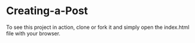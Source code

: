 # Creating-a-Post

To see this project in action, clone or fork it and simply open the index.html file with your browser.
